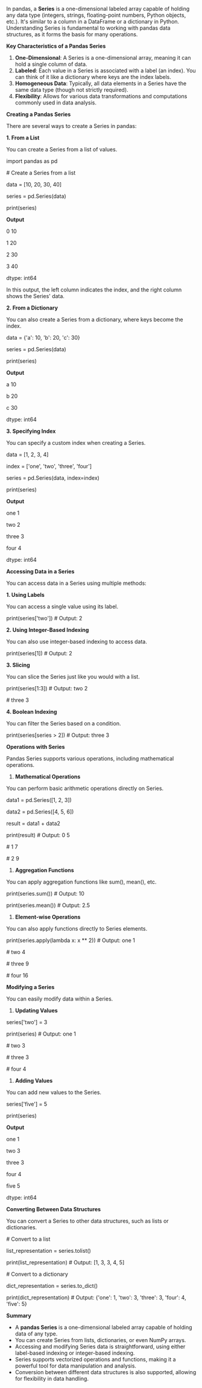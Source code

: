 In pandas, a **Series** is a one-dimensional labeled array capable of holding any data type (integers, strings, floating-point numbers, Python objects, etc.). It's similar to a column in a DataFrame or a dictionary in Python. Understanding Series is fundamental to working with pandas data structures, as it forms the basis for many operations.

**Key Characteristics of a Pandas Series**

1. **One-Dimensional**: A Series is a one-dimensional array, meaning it can hold a single column of data.
2. **Labeled**: Each value in a Series is associated with a label (an index). You can think of it like a dictionary where keys are the index labels.
3. **Homogeneous Data**: Typically, all data elements in a Series have the same data type (though not strictly required).
4. **Flexibility**: Allows for various data transformations and computations commonly used in data analysis.

**Creating a Pandas Series**

There are several ways to create a Series in pandas:

**1\. From a List**

You can create a Series from a list of values.

import pandas as pd

\# Create a Series from a list

data = \[10, 20, 30, 40\]

series = pd.Series(data)

print(series)

**Output**

0 10

1 20

2 30

3 40

dtype: int64

In this output, the left column indicates the index, and the right column shows the Series' data.

**2\. From a Dictionary**

You can also create a Series from a dictionary, where keys become the index.

data = {'a': 10, 'b': 20, 'c': 30}

series = pd.Series(data)

print(series)

**Output**

a 10

b 20

c 30

dtype: int64

**3\. Specifying Index**

You can specify a custom index when creating a Series.

data = \[1, 2, 3, 4\]

index = \['one', 'two', 'three', 'four'\]

series = pd.Series(data, index=index)

print(series)

**Output**

one 1

two 2

three 3

four 4

dtype: int64

**Accessing Data in a Series**

You can access data in a Series using multiple methods:

**1\. Using Labels**

You can access a single value using its label.

print(series\['two'\]) # Output: 2

**2\. Using Integer-Based Indexing**

You can also use integer-based indexing to access data.

print(series\[1\]) # Output: 2

**3\. Slicing**

You can slice the Series just like you would with a list.

print(series\[1:3\]) # Output: two 2

\# three 3

**4\. Boolean Indexing**

You can filter the Series based on a condition.

print(series\[series > 2\]) # Output: three 3

**Operations with Series**

Pandas Series supports various operations, including mathematical operations.

1. **Mathematical Operations**

You can perform basic arithmetic operations directly on Series.

data1 = pd.Series(\[1, 2, 3\])

data2 = pd.Series(\[4, 5, 6\])

result = data1 + data2

print(result) # Output: 0 5

\# 1 7

\# 2 9

1. **Aggregation Functions**

You can apply aggregation functions like sum(), mean(), etc.

print(series.sum()) # Output: 10

print(series.mean()) # Output: 2.5

1. **Element-wise Operations**

You can also apply functions directly to Series elements.

print(series.apply(lambda x: x \*\* 2)) # Output: one 1

\# two 4

\# three 9

\# four 16

**Modifying a Series**

You can easily modify data within a Series.

1. **Updating Values**

series\['two'\] = 3

print(series) # Output: one 1

\# two 3

\# three 3

\# four 4

1. **Adding Values**

You can add new values to the Series.

series\['five'\] = 5

print(series)

**Output**

one 1

two 3

three 3

four 4

five 5

dtype: int64

**Converting Between Data Structures**

You can convert a Series to other data structures, such as lists or dictionaries.

\# Convert to a list

list_representation = series.tolist()

print(list_representation) # Output: \[1, 3, 3, 4, 5\]

\# Convert to a dictionary

dict_representation = series.to_dict()

print(dict_representation) # Output: {'one': 1, 'two': 3, 'three': 3, 'four': 4, 'five': 5}

**Summary**

- A **pandas Series** is a one-dimensional labeled array capable of holding data of any type.
- You can create Series from lists, dictionaries, or even NumPy arrays.
- Accessing and modifying Series data is straightforward, using either label-based indexing or integer-based indexing.
- Series supports vectorized operations and functions, making it a powerful tool for data manipulation and analysis.
- Conversion between different data structures is also supported, allowing for flexibility in data handling.
